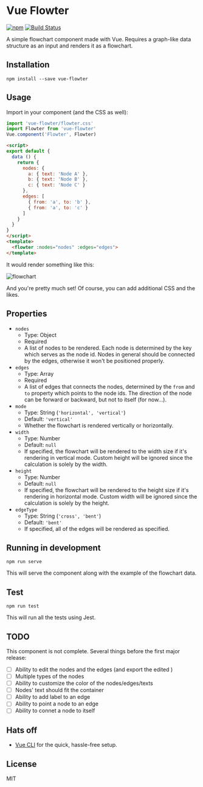 # Vue Flowter
[![npm](https://img.shields.io/npm/v/vue-flowter.svg)](https://www.npmjs.com/package/vue-flowter)
[![Build Status](https://travis-ci.com/briwa/vue-flowter.svg?branch=master)](https://travis-ci.com/briwa/vue-flowter)

A simple flowchart component made with Vue. Requires a graph-like data structure as an input and renders it as a flowchart.

## Installation
```
npm install --save vue-flowter
```

## Usage
Import in your component (and the CSS as well):
```javascript
import 'vue-flowter/flowter.css'
import Flowter from 'vue-flowter'
Vue.component('Flowter', Flowter)
```

```html
<script>
export default {
  data () {
    return {
      nodes: {
        a: { text: 'Node A' },
        b: { text: 'Node B' },
        c: { text: 'Node C' }
      },
      edges: [
        { from: 'a', to: 'b' },
        { from: 'a', to: 'c' }
      ]
    }
  }
}
</script>
<template>
  <flowter :nodes="nodes" :edges="edges">
</template>
```

It would render something like this:

![flowchart](https://user-images.githubusercontent.com/8046636/54611144-619e7a00-4a91-11e9-8efe-11932f6727d4.png)

And you're pretty much set! Of course, you can add additional CSS and the likes.

## Properties
- `nodes`
  - Type: Object
  - Required
  - A list of nodes to be rendered. Each node is determined by the key which serves as the node id.
    Nodes in general should be connected by the edges, otherwise it won't be positioned properly.
- `edges`
  - Type: Array
  - Required
  - A list of edges that connects the nodes, determined by the `from` and `to` property
    which points to the node ids. The direction of the node can be forward or backward, but not
    to itself (for now...).
- `mode`
  - Type: String (`'horizontal', 'vertical'`)
  - Default: `'vertical'`
  - Whether the flowchart is rendered vertically or horizontally.
- `width`
  - Type: Number
  - Default: `null`
  - If specified, the flowchart will be rendered to the width size if it's rendering in vertical mode. Custom height will be ignored since the calculation is solely by the width.
- `height`
  - Type: Number
  - Default: `null`
  - If specified, the flowchart will be rendered to the height size if it's rendering in horizontal mode. Custom width will be ignored since the calculation is solely by the height.
- `edgeType`
  - Type: String (`'cross', 'bent'`)
  - Default: `'bent'`
  - If specified, all of the edges will be rendered as specified.

## Running in development
```
npm run serve
```
This will serve the component along with the example of the flowchart data.

## Test
```
npm run test
```
This will run all the tests using Jest.

## TODO
This component is not complete. Several things before the first major release:
- [ ] Ability to edit the nodes and the edges (and export the edited )
- [ ] Multiple types of the nodes
- [ ] Ability to customize the color of the nodes/edges/texts
- [ ] Nodes' text should fit the container
- [ ] Ability to add label to an edge
- [ ] Ability to point a node to an edge
- [ ] Ability to connet a node to itself

## Hats off
- [Vue CLI](https://cli.vuejs.org/) for the quick, hassle-free setup.

## License
MIT
